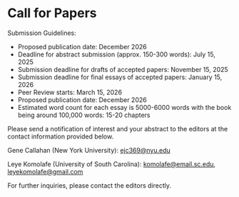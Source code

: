 # Call for Papers

Submission Guidelines:

- Proposed publication date: December 2026 
- Deadline for abstract submission (approx. 150-300 words): July 15, 2025 
- Submission deadline for drafts of accepted papers: November 15, 2025
- Submission deadline for final essays of accepted papers: January 15, 2026
- Peer Review starts: March 15, 2026
- Proposed publication date: December 2026 
- Estimated word count for each essay is 5000-6000 words with the book being around 100,000 words: 15-20 chapters

Please send a notification of interest and your abstract to the editors at the contact information provided below. 

Gene Callahan (New York University): ejc369@nyu.edu

Leye Komolafe (University of South Carolina): komolafe@email.sc.edu, leyekomolafe@gmail.com

For further inquiries, please contact the editors directly. 

